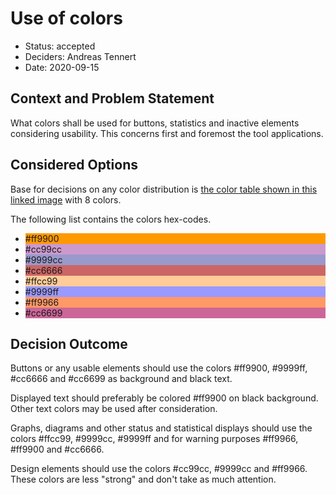 # Use of colors

* Status: accepted
* Deciders: Andreas Tennert
* Date: 2020-09-15

## Context and Problem Statement

What colors shall be used for buttons, statistics and inactive elements considering usability. This concerns first and
foremost the tool applications.

## Considered Options

Base for decisions on any color distribution is [the color table shown in this linked image][1] with 8 colors.

The following list contains the colors hex-codes.
* <div style="background-color:#ff9900">#ff9900</div>
* <div style="background-color:#cc99cc">#cc99cc</div>
* <div style="background-color:#9999cc">#9999cc</div>
* <div style="background-color:#cc6666">#cc6666</div>
* <div style="background-color:#ffcc99">#ffcc99</div>
* <div style="background-color:#9999ff">#9999ff</div>
* <div style="background-color:#ff9966">#ff9966</div>
* <div style="background-color:#cc6699">#cc6699</div>

## Decision Outcome

Buttons or any usable elements should use the colors #ff9900, #9999ff, #cc6666 and #cc6699 as background and black text.

Displayed text should preferably be colored #ff9900 on black background. Other text colors may be used after consideration.

Graphs, diagrams and other status and statistical displays should use the colors #ffcc99, #9999cc, #9999ff and for warning purposes #ff9966, #ff9900 and #cc6666.

Design elements should use the colors #cc99cc, #9999cc and #ff9966. These colors are less "strong" and don't take as much attention.

[1]: http://mrbsdomain.com/gallery/var/albums/repository/lcars_colors.gif
